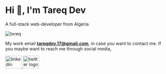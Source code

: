 <h1 align="left">Hi 👋, I'm Tareq Dev</h1>
<div align="left">
<p align="left">A full-stack web-developer from Algeria </p>
<img src="https://komarev.com/ghpvc/?username=txreq&label=Profile%20views&color=0e75b6&style=flat" alt="txreq" /> 

 My work email <b>tareqdev.17@gmail.com</b>,  in case you want to contact me.
If you maybe want to reach me through social media,
</div>
<div align="left">
  <a href="https://www.linkedin.com/in/tareq-dev-7a0296249/" target="_blank">
    <img src="https://raw.githubusercontent.com/maurodesouza/profile-readme-generator/master/src/assets/icons/social/linkedin/default.svg" width="52" height="40" alt="linkedin logo"  />
  </a>
  <a href="https://twitter.com/txreqb2w" target="_blank">
    <img src="https://raw.githubusercontent.com/maurodesouza/profile-readme-generator/master/src/assets/icons/social/twitter/default.svg" width="52" height="40" alt="twitter logo"  />
</div>
